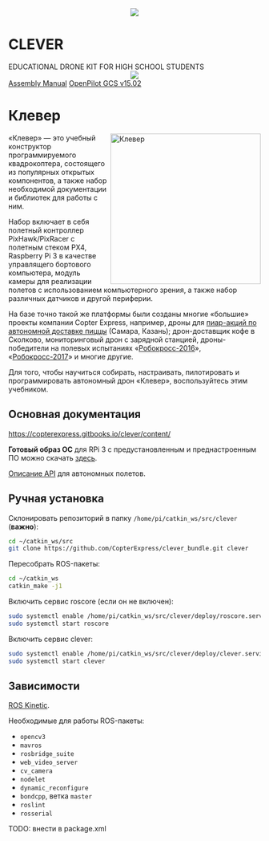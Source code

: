 <div style="text-align:center"><img align="center" src="http://clever.copterexpress.com/clever.jpg"></div>





<!DOCTYPE html>
<html>
	<head>
		<link rel="stylesheet" type="text/css" href="http://clever.copterexpress.com/main.css">
		<link href="https://fonts.googleapis.com/css?family=Oswald" rel="stylesheet">
	</head>
	<body>
		<h1>CLEVER</h1>
		<div class="subtitle">EDUCATIONAL DRONE KIT FOR HIGH SCHOOL STUDENTS</div>
		<div style="text-align:center"><img align="center" src="http://clever.copterexpress.com/clever.jpg"></div>
		<div class="links">
			<a href="CLEVER%20Assembly%20Manual%20v1.0.pdf">Assembly Manual</a>
			<a href="OpenPilot-RELEASE-15.02.02-win32.exe">OpenPilot GCS v15.02</a>
		</div>
	</body>
</html>



Клевер
======

<img src="assets/clever.jpg" align="right" width="300px" alt="Клевер">

«Клевер» — это учебный конструктор программируемого квадрокоптера, состоящего из популярных открытых компонентов, а также набор необходимой документации и библиотек для работы с ним.

Набор включает в себя полетный контроллер PixHawk/PixRacer с полетным стеком PX4, Raspberry Pi 3 в качестве управлящего бортового компьютера, модуль камеры для реализации полетов с использованием компьютерного зрения, а также набор различных датчиков и другой периферии.

На базе точно такой же платформы были созданы многие «большие» проекты компании Copter Express, например, дроны для [пиар-акций по автономной доставке пиццы](https://www.youtube.com/watch?v=hmkAoZOtF58) (Самара, Казань); дрон-доставщик кофе в Сколково, мониторинговый дрон с зарядной станцией, дроны-победители на полевых испытаниях «[Робокросс-2016](https://www.youtube.com/watch?v=dGbDaz_VmYU)», «[Робокросс-2017](https://youtu.be/AQnd2CRczbQ)» и многие другие.

Для того, чтобы научиться собирать, настраивать, пилотировать и программировать автономный дрон «Клевер», воспользуйтесь этим учебником.

Основная документация
---------------------

https://copterexpress.gitbooks.io/clever/content/

**Готовый образ ОС** для RPi 3 с предустановленным и преднастроенным ПО можно скачать [здесь](https://copterexpress.gitbooks.io/clever/content/docs/microsd_images.html).

[Описание API](https://copterexpress.gitbooks.io/clever/content/docs/simple_offboard.html) для автономных полетов.

Ручная установка
---------

Склонировать репозиторий в папку `/home/pi/catkin_ws/src/clever` (**важно**):

```bash
cd ~/catkin_ws/src
git clone https://github.com/CopterExpress/clever_bundle.git clever
```

Пересобрать ROS-пакеты:

```bash
cd ~/catkin_ws
catkin_make -j1
```

Включить сервис roscore (если он не включен):

```bash
sudo systemctl enable /home/pi/catkin_ws/src/clever/deploy/roscore.service
sudo systemctl start roscore
```

Включить сервис clever:

```bash
sudo systemctl enable /home/pi/catkin_ws/src/clever/deploy/clever.service
sudo systemctl start clever
```

Зависимости
-----------

[ROS Kinetic](http://wiki.ros.org/kinetic).

Необходимые для работы ROS-пакеты:

* `opencv3`
* `mavros`
* `rosbridge_suite`
* `web_video_server`
* `cv_camera`
* `nodelet`
* `dynamic_reconfigure`
* `bondcpp`, ветка `master`
* `roslint`
* `rosserial`

TODO: внести в package.xml
